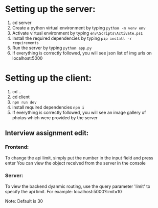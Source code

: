 # Setting up the server:
1) cd server
2) Create a python virtual environment by typing ```python -m venv env```
3) Activate virtual environment by typing ```env\Scripts\Activate.ps1```
4) Install the required dependencies by typing ```pip install -r requirements```
5) Run the server by typing ```python app.py```
6) If everything is correctly followed, you will see json list of img urls on localhost:5000

# Setting up the client:
1) cd ..
2) cd client
3) ```npm run dev```
4) install required dependencies ```npm i```
5) If everything is correctly followed, you will see an image gallery of photos which were provided by the server

## Interview assignment edit:
### Frontend:
To change the api limit, simply put the number in the input field and press enter
You can view the object received from the server in the console

### Server:
To view the backend dyanmic routing, use the query parameter 'limit' to specify the api limit.
For example: localhost:5000?limit=10

Note: Default is 30
